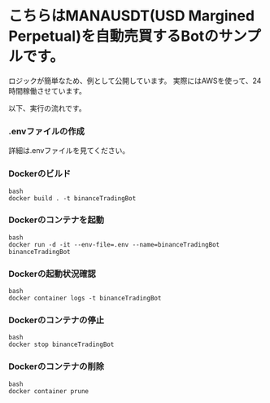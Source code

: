 # こちらはMANAUSDT(USD Margined Perpetual)を自動売買するBotのサンプルです。
ロジックが簡単なため、例として公開しています。
実際にはAWSを使って、24時間稼働させています。

以下、実行の流れです。

### .envファイルの作成
詳細は.envファイルを見てください。

### Dockerのビルド
```
bash
docker build . -t binanceTradingBot
```

### Dockerのコンテナを起動
```
bash
docker run -d -it --env-file=.env --name=binanceTradingBot binanceTradingBot
```

### Dockerの起動状況確認
```
bash
docker container logs -t binanceTradingBot
```

### Dockerのコンテナの停止
```
bash
docker stop binanceTradingBot
```

### Dockerのコンテナの削除
```
bash
docker container prune
```
